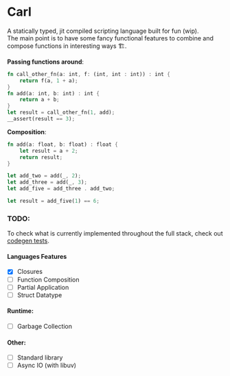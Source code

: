 # Carl

A statically typed, jit compiled scripting language built for fun (wip).<br>
The main point is to have some fancy functional features to combine and compose functions in interesting ways 🏗️.

**Passing functions around**:
```rust
fn call_other_fn(a: int, f: (int, int : int)) : int {
    return f(a, 1 + a);
}
fn add(a: int, b: int) : int {
    return a + b;
}
let result = call_other_fn(1, add);
__assert(result == 3);
```

**Composition**:
```rust
fn add(a: float, b: float) : float {
    let result = a + 2;
    return result;
}

let add_two = add(_, 2);
let add_three = add(_, 3);
let add_five = add_three . add_two;

let result = add_five(1) == 6;
```

### TODO:
To check what is currently implemented throughout the full stack, check out [codegen tests](test/llvm_codegen_test.cc).
#### Languages Features
- [x] Closures
- [ ] Function Composition
- [ ] Partial Application
- [ ] Struct Datatype
#### Runtime:
- [ ] Garbage Collection
#### Other:
- [ ] Standard library
- [ ] Async IO (with libuv)
